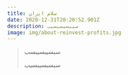 ```yaml
---
title: سلام ایران
date: 2020-12-31T20:20:52.901Z
description: سیبسبسبسیب
image: img/about-reinvest-profits.jpg
---
```

> سبسیبسیبسب
>
> سبسبسیبسیب